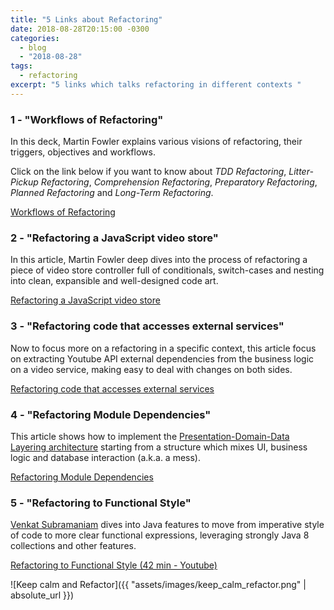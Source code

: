 ```yaml
---
title: "5 Links about Refactoring"
date: 2018-08-28T20:15:00 -0300
categories:
  - blog
  - "2018-08-28"
tags:
  - refactoring
excerpt: "5 links which talks refactoring in different contexts "
---
```


### 1 - "Workflows of Refactoring"

In this deck, Martin Fowler explains various visions of refactoring, their triggers, objectives and workflows.

Click on the link below if you want to know about _TDD Refactoring_, _Litter-Pickup Refactoring_, _Comprehension Refactoring_, _Preparatory Refactoring_, _Planned Refactoring_ and _Long-Term Refactoring_.

[Workflows of Refactoring](https://martinfowler.com/articles/workflowsOfRefactoring)

### 2 - "Refactoring a JavaScript video store"

In this article, Martin Fowler deep dives into the process of refactoring a piece of video store controller full of conditionals, switch-cases and nesting into clean, expansible and well-designed code art.

[Refactoring a JavaScript video store](https://martinfowler.com/articles/refactoring-video-store-js/)

### 3 - "Refactoring code that accesses external services"

Now to focus more on a refactoring in a specific context, this article focus on extracting Youtube API external dependencies from the business logic on a video service, making easy to deal with changes on both sides.

[Refactoring code that accesses external services](https://martinfowler.com/articles/refactoring-external-service.html)

### 4 - "Refactoring Module Dependencies"

This article shows how to implement the [Presentation-Domain-Data Layering architecture](https://martinfowler.com/bliki/PresentationDomainDataLayering.html) starting from a structure which mixes UI, business logic and database interaction (a.k.a. a mess).

[Refactoring Module Dependencies](https://martinfowler.com/articles/refactoring-dependencies.html)

### 5 - "Refactoring to Functional Style"

[Venkat Subramaniam](https://www.linkedin.com/in/vsubramaniam) dives into Java features to move from imperative style of code to more clear functional expressions, leveraging strongly Java 8 collections and other features.

[Refactoring to Functional Style (42 min - Youtube)](https://www.youtube.com/watch?v=Nn0aYf2kn1w)

![Keep calm and Refactor]({{ "assets/images/keep_calm_refactor.png" | absolute_url }})
